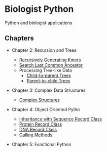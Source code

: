 # Biologist Python
Python and biologist applications  

## Chapters
* Chapter 2: Recursion and Trees
    * [Recursively Generating Kmers](/chapter-2/generate_kmers.py)
    * [Search Last Common Ancestor](/chapter-2/last_ancestor.py)
    * Processing Tree-like Data
        * [Child-to-parent Trees](/chapter-2/child_parent.py)
        * [Parent-to-child Trees](/chapter-2/parent_child.py)

* Chapter 3: Complex Data Structures
    * [Complex Structures](/chapter-3/data_structures.py)
    
* Chapter 4: Object Oriented Pythn
    * [Inheritance with Sequence Record Class](/chapter-4/SequenceRecord.py)
    * [Protein Record Class](/chapter-4/ProteinRecord.py)
    * [DNA Record Class](/chapter-4/DNARecord.py)
    * [Calling Methods](/chapter-4/object_oriented.py)

* Chapter 5: Functional Python